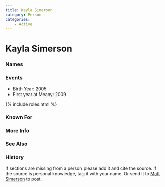 ```yaml
---
title: Kayla Simerson
category: Person
categories:
    - Active
---
```

<!--img src="/Person/Kayla-Simerson/2022.jpeg" style="width: 40%;" align="right"-->
# Kayla Simerson
### Names
### Events
- Birth Year: 2005
- First year at Meany: 2009

{% include roles.html %}
### Known For
### More Info
### See Also
### History

If sections are missing from a person please add it and cite the source. If the source is personal knowledge, tag it with your name. Or send it to [Matt Simerson](/Person/Matt-Simerson) to post.
